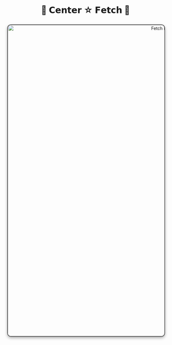 <div align="center">
  <h1>🐧 <strong>𝗖𝗲𝗻𝘁𝗲𝗿 ☆ 𝗙𝗲𝘁𝗰𝗵</strong> 🐧</h1>
</div>

<div align="center">
  <img src="fetch.png" alt="Fetch Preview" width="1000" style="display: block; margin: 29px auto; border: 2px solid #555; border-radius: 12px; box-shadow: 0 4px 10px rgba(0, 0, 0, 0.3);">
</div>
